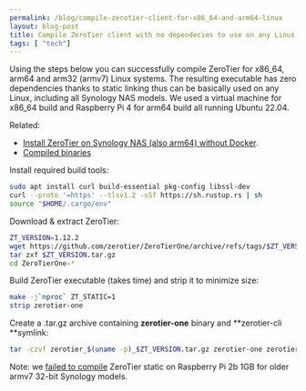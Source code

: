 ```yaml
---
permalink: /blog/compile-zerotier-client-for-x86_64-and-arm64-linux
layout: blog-post
title: Compile ZeroTier client with no dependecies to use on any Linux
tags: [ "tech"]
---
```


Using the steps below you can successfully compile ZeroTier for x86_64, arm64 and arm32 (armv7) Linux systems. The resulting executable has zero dependencies thanks to static linking thus can be basically used on any Linux, including all Synology NAS models. We used a virtual machine for x86_64 build and Raspberry Pi 4 for arm64 build all running Ubuntu 22.04. 

Related: 

- [Install ZeroTier on Synology NAS (also arm64) without Docker](/blog/zerotier-synology-arm-no-docker). 
- [Compiled binaries](https://github.com/crystalidea/zerotier-linux-binaries/releases)

<!--more-->

Install required build tools:
```bash
sudo apt install curl build-essential pkg-config libssl-dev
curl --proto '=https' --tlsv1.2 -sSf https://sh.rustup.rs | sh
source "$HOME/.cargo/env"
```
Download & extract ZeroTier:
```bash
ZT_VERSION=1.12.2
wget https://github.com/zerotier/ZeroTierOne/archive/refs/tags/$ZT_VERSION.tar.gz
tar zxf $ZT_VERSION.tar.gz
cd ZeroTierOne-*
```
Build ZeroTier executable (takes time) and strip it to minimize size:
```bash
make -j`nproc` ZT_STATIC=1 
strip zerotier-one
```

Create a .tar.gz archive containing **zerotier-one** binary and **zerotier-cli **symlink:

```bash
tar -czvf zerotier_$(uname -p)_$ZT_VERSION.tar.gz zerotier-one zerotier-cli
```

Note: we [failed to compile](https://github.com/zerotier/ZeroTierOne/issues/2208) ZeroTier static on Raspberry Pi 2b 1GB for older armv7 32-bit Synology models.